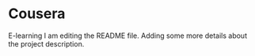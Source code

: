 # Cousera
E-learning
I am editing the README file. Adding some more details about the project description.
